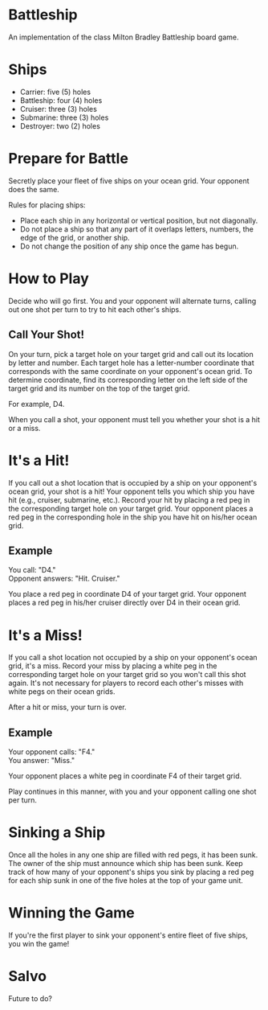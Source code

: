 # Battleship
An implementation of the class Milton Bradley Battleship board game.

# Ships
* Carrier: five (5) holes
* Battleship: four (4) holes
* Cruiser: three (3) holes
* Submarine: three (3) holes
* Destroyer: two (2) holes

# Prepare for Battle
Secretly place your fleet of five ships on your ocean grid.  Your opponent does the same.

Rules for placing ships:
* Place each ship in any horizontal or vertical position, but not diagonally.
* Do not place a ship so that any part of it overlaps letters, numbers, the edge of the grid, or another ship.
* Do not change the position of any ship once the game has begun.

# How to Play
Decide who will go first.  You and your opponent will alternate turns, calling out one shot per turn to try to
hit each other's ships.

## Call Your Shot!
On your turn, pick a target hole on your target grid and call out its location by letter and number.
Each target hole has a letter-number coordinate that corresponds with the same coordinate on your opponent's
ocean grid.  To determine coordinate, find its corresponding letter on the left side of the target grid and
its number on the top of the target grid.

For example, D4.

When you call a shot, your opponent must tell you whether your shot is a hit or a miss.

# It's a Hit!
If you call out a shot location that is occupied by a ship on your opponent's ocean grid, your shot is a hit!
Your opponent tells you which ship you have hit (e.g., cruiser, submarine, etc.).  Record your hit by placing a
red peg in the corresponding target hole on your target grid.  Your opponent places a red peg in the corresponding
hole in the ship you have hit on his/her ocean grid.

## Example
You call: "D4."
<BR>
Opponent answers: "Hit. Cruiser."

You place a red peg in coordinate D4 of your target grid.  Your opponent places a red peg in his/her cruiser directly
over D4 in their ocean grid.

# It's a Miss!
If you call a shot location not occupied by a ship on your opponent's ocean grid, it's a miss.  Record your miss by
placing a white peg in the corresponding target hole on your target grid so you won't call this shot again.  It's not
necessary for players to record each other's misses with white pegs on their ocean grids.

After a hit or miss, your turn is over.

## Example
Your opponent calls: "F4."
<BR>
You answer: "Miss."

Your opponent places a white peg in coordinate F4 of their target grid.

Play continues in this manner, with you and your opponent calling one shot per turn.

# Sinking a Ship
Once all the holes in any one ship are filled with red pegs, it has been sunk.  The owner of the ship must announce
which ship has been sunk.  Keep track of how many of your opponent's ships you sink by placing a red peg for each
ship sunk in one of the five holes at the top of your game unit.

# Winning the Game
If you're the first player to sink your opponent's entire fleet of five ships, you win the game!

# Salvo
Future to do?